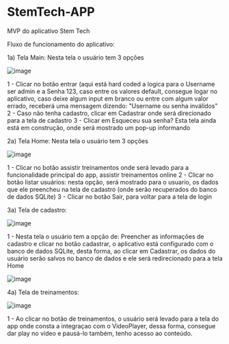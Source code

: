# StemTech-APP
MVP do aplicativo Stem Tech

Fluxo de funcionamento do aplicativo:

1a) Tela Main: Nesta tela o usuário tem 3 opções

![image](https://user-images.githubusercontent.com/62717114/184757884-e7995ff1-d513-4453-bd4f-ef5a7c01a51a.png)

  1 - Clicar no botão entrar (aqui está hard coded a logica para o Username ser admin e a Senha 123, caso entre os valores default, consegue logar no aplicativo, caso deixe algum input em branco ou entre com algum valor errado, receberá uma mensagem dizendo: "Username ou senha inválidos"
  2 - Caso não tenha cadastro, clicar em Cadastrar onde será direcionado para a tela de cadastro
  3 - Clicar em Esqueceu sua senha? Esta tela ainda está em construção, onde será mostrado um pop-up informando
  
2a) Tela Home: Nesta tela o usuário tem 3 opções

![image](https://user-images.githubusercontent.com/62717114/184758519-f076fb3f-e19f-48d9-905c-155ba3691148.png)

  1 - Clicar no botão assistir treinamentos onde será levado para a funcionalidade principal do app, assistir treinamentos online
  2 - Clicar no botão listar usuários: nesta opção, será mostrado para o usuario, os dados que ele preencheu na tela de cadastro (onde serão recuperados do banco de dados SQLite)
  3 - Clicar no botão Sair, para voltar para a tela de login
  
3a) Tela de cadastro: 

![image](https://user-images.githubusercontent.com/62717114/184758092-6547ccdb-6e4c-45aa-9a47-1a81f8dc4a6f.png)

  1 - Nesta tela o usuário tem a opção de: Preencher as informações de cadastro e clicar no botão cadastrar, o aplicativo está configurado com o banco de dados SQLite, desta forma, ao clicar em Cadastrar, os dados do usuário serão salvos no banco de dados e ele será redirecionado para a tela Home

![image](https://user-images.githubusercontent.com/62717114/184758346-281d5e37-0ba6-411f-b488-2f0cf48f363e.png)
  
4a) Tela de treinamentos:

![image](https://user-images.githubusercontent.com/62717114/184758716-a8c8128a-0df7-486a-8064-f98477df52ff.png)

  1 - Ao clicar no botão de treinamentos, o usuário será levado para a tela do app onde consta a integraçao com o VideoPlayer, dessa forma, consegue dar play no vídeo e pausá-lo também, tenho acesso ao conteúdo.
